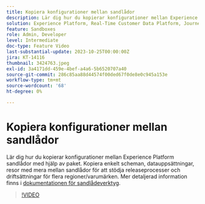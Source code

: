 ```yaml
---
title: Kopiera konfigurationer mellan sandlådor
description: Lär dig hur du kopierar konfigurationer mellan Experience Platform sandlådor med hjälp av paket. Kopiera enkelt scheman, datauppsättningar, resor med mera mellan sandlådorna.
solution: Experience Platform, Real-Time Customer Data Platform, Journey Optimizer
feature: Sandboxes
role: Admin, Developer
level: Intermediate
doc-type: Feature Video
last-substantial-update: 2023-10-25T00:00:00Z
jira: KT-14116
thumbnail: 3424763.jpeg
exl-id: 3a4171dd-459e-4bef-a4a6-5b6520707a40
source-git-commit: 286c85aa88d44574f00ded67f0de8e0c945a153e
workflow-type: tm+mt
source-wordcount: '68'
ht-degree: 0%

---
```


# Kopiera konfigurationer mellan sandlådor

Lär dig hur du kopierar konfigurationer mellan Experience Platform sandlådor med hjälp av paket. Kopiera enkelt scheman, datauppsättningar, resor med mera mellan sandlådor för att stödja releaseprocesser och driftsättningar för flera regioner/varumärken. Mer detaljerad information finns i [dokumentationen för sandlådeverktyg](https://experienceleague.adobe.com/docs/experience-platform/sandbox/ui/sandbox-tooling.html?lang=sv-SE).

>[!VIDEO](https://video.tv.adobe.com/v/3424763/?learn=on&enablevpops)

